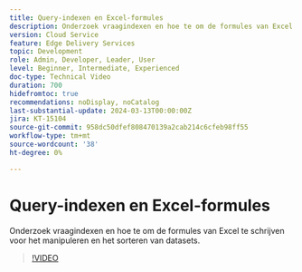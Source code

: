 ```yaml
---
title: Query-indexen en Excel-formules
description: Onderzoek vraagindexen en hoe te om de formules van Excel te schrijven voor het manipuleren en het sorteren van datasets.
version: Cloud Service
feature: Edge Delivery Services
topic: Development
role: Admin, Developer, Leader, User
level: Beginner, Intermediate, Experienced
doc-type: Technical Video
duration: 700
hidefromtoc: true
recommendations: noDisplay, noCatalog
last-substantial-update: 2024-03-13T00:00:00Z
jira: KT-15104
source-git-commit: 958dc50dfef808470139a2cab214c6cfeb98ff55
workflow-type: tm+mt
source-wordcount: '38'
ht-degree: 0%

---
```



# Query-indexen en Excel-formules

Onderzoek vraagindexen en hoe te om de formules van Excel te schrijven voor het manipuleren en het sorteren van datasets.

>[!VIDEO](https://video.tv.adobe.com/v/3427787/?learn=on)
